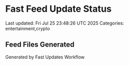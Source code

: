 # Fast Feed Update Status
Last updated: Fri Jul 25 23:48:26 UTC 2025
Categories: entertainment,crypto

## Feed Files Generated

Generated by Fast Updates Workflow
